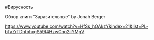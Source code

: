 #Вирусность

Обзор книги "Заразительные" by Jonah Berger

https://www.youtube.com/watch?v=HfSs_hOAkzY&index=21&list=PL-bTaZrTDhtbhxgS59t4HzwCnq2iIYMgV
